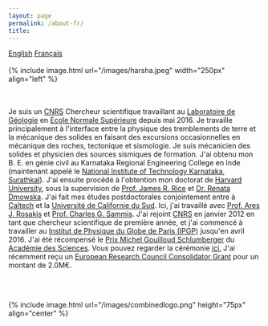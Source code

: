 ```yaml
---
layout: page
permalink: /about-fr/
title:
---
```



<div id="sectionbtnlst">
   <a href="{{site.baseurl}}/about/">English</a>
   <a href="{{site.baseurl}}/about-fr/">Français</a>
</div>
<br>
{% include image.html url="/images/harsha.jpeg" width="250px" align="left" %}

<p>
<a href="http://scholar.google.com/citations?user=ZHskR34AAAAJ&hl=en&oi=ao"><i class="ai ai-google-scholar-square ai-4x"></i></a>
<a href="https://orcid.org/0000-0003-0361-1854"><i class="ai ai-orcid-square ai-4x"></i></a>
<a href="{{site.baseurl}}/CV/CurriculumVitae.pdf"><i class="ai ai-cv-square ai-4x"></i></a>
<br><br>
Je suis un <a href="http://www.cnrs.fr/index.html">CNRS</a> Chercheur scientifique travaillant au <a href="http://www.geologie.ens.fr">Laboratoire de Géologie</a> en
<a href="http://www.ens.fr">Ecole Normale Supérieure</a> depuis mai 2016. Je travaille principalement à l'interface entre la physique des tremblements de terre et la mécanique des solides en faisant des excursions occasionnelles en mécanique des roches, tectonique et sismologie.
Je suis mécanicien des solides et physicien des sources sismiques de formation. J'ai obtenu mon B. E. en génie civil au Karnataka Regional Engineering College en Inde (maintenant appelé le
<a href="https://www.nitk.ac.in">National Institute of Technology Karnataka, Surathkal</a>). J'ai ensuite procédé à l'obtention
mon doctorat de <a href="http://www.harvard.edu">Harvard University</a>, sous la supervision de <a href="http://www.seas.harvard.edu/rice">Prof. James R. Rice</a>
 et <a href="http://www.seas.harvard.edu/dmowska">Dr. Renata Dmowska</a>. J'ai fait mes études postdoctorales conjointement entre à
 <a href="http://www.caltech.edu">Caltech</a> et la <a href="http://www.usc.edu">Université de Californie du Sud</a>.
 Ici, j'ai travaillé avec <a href="http://rosakis.caltech.edu">Prof. Ares J. Rosakis</a> et <a href="https://dornsife.usc.edu/cf/faculty-and-staff/faculty.cfm?pid=1003669">Prof. Charles G. Sammis</a>.
J'ai rejoint <a href="http://www.cnrs.fr/index.html">CNRS</a> en janvier 2012 en tant que chercheur scientifique de première année, et j'ai commencé à travailler au
<a href="http://www.ipgp.fr">Institut de Physique du Globe de Paris (IPGP)</a> jusqu'en avril 2016. J'ai été récompensé
le <a href="http://www.academie-sciences.fr/fr/Laureats/laureat-2018-du-prix-michel-gouilloud-schlumberger-harsha-suresh-bhat.html">Prix Michel Gouilloud Schlumberger</a> du <a href="http://www.academie-sciences.fr/fr/">Académie des Sciences</a>.
Vous pouvez regarder la cérémonie <a href="https://www.youtube.com/watch?v=OVaenZ39o_c&amp;t=2s&amp;frags=pl%2Cwn">ici.</a> J'ai récemment reçu un
<a href="https://cordis.europa.eu/project/id/865411">European Research Council Consolidator Grant</a> pour un montant de 2.0M€.
</p>

<br><br>

{% include image.html url="/images/combinedlogo.png" height="75px" align="center" %}

